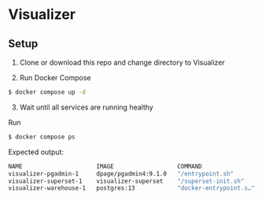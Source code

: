 # Visualizer

## Setup

1. Clone or download this repo and change directory to Visualizer

2. Run Docker Compose
```bash
$ docker compose up -d
```

3. Wait until all services are running healthy

Run
```bash
$ docker compose ps
```

Expected output:
```bash
NAME                     IMAGE                  COMMAND                  SERVICE     CREATED          STATUS                    PORTS
visualizer-pgadmin-1     dpage/pgadmin4:9.1.0   "/entrypoint.sh"         pgadmin     30 minutes ago   Up 30 minutes             443/tcp, 0.0.0.0:5050->80/tcp, [::]:5050->80/tcp
visualizer-superset-1    visualizer-superset    "/superset-init.sh"      superset    19 minutes ago   Up 19 minutes (healthy)   0.0.0.0:8080->8088/tcp, [::]:8080->8088/tcp
visualizer-warehouse-1   postgres:13            "docker-entrypoint.s…"   warehouse   30 minutes ago   Up 30 minutes (healthy)   5432/tcp
```
